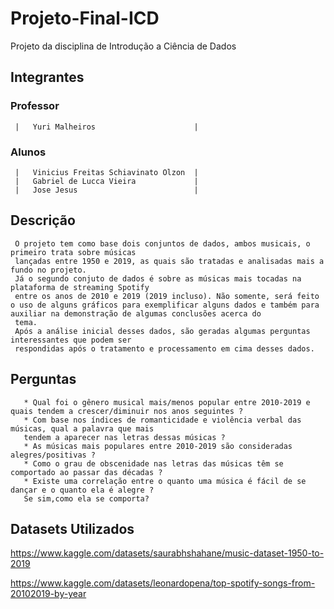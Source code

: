 # Projeto-Final-ICD
Projeto da disciplina de Introdução a Ciência de Dados
## Integrantes
### Professor
     |   Yuri Malheiros                      |
### Alunos
     |   Vinicius Freitas Schiavinato Olzon  |
     |   Gabriel de Lucca Vieira             |
     |   Jose Jesus                          |

## Descrição
     O projeto tem como base dois conjuntos de dados, ambos musicais, o primeiro trata sobre músicas
     lançadas entre 1950 e 2019, as quais são tratadas e analisadas mais a fundo no projeto.
     Já o segundo conjuto de dados é sobre as músicas mais tocadas na plataforma de streaming Spotify
     entre os anos de 2010 e 2019 (2019 incluso). Não somente, será feito o uso de alguns gráficos para exemplificar alguns dados e também para auxiliar na demonstração de algumas conclusões acerca do
     tema.
     Após a análise inicial desses dados, são geradas algumas perguntas interessantes que podem ser
     respondidas após o tratamento e processamento em cima desses dados.
     
## Perguntas
       * Qual foi o gênero musical mais/menos popular entre 2010-2019 e quais tendem a crescer/diminuir nos anos seguintes ?
       * Com base nos índices de romanticidade e violência verbal das músicas, qual a palavra que mais
       tendem a aparecer nas letras dessas músicas ?
       * As músicas mais populares entre 2010-2019 são consideradas alegres/positivas ?
       * Como o grau de obscenidade nas letras das músicas têm se comportado ao passar das décadas ?
       * Existe uma correlação entre o quanto uma música é fácil de se dançar e o quanto ela é alegre ?
       Se sim,como ela se comporta?
       
## Datasets Utilizados
https://www.kaggle.com/datasets/saurabhshahane/music-dataset-1950-to-2019

https://www.kaggle.com/datasets/leonardopena/top-spotify-songs-from-20102019-by-year
